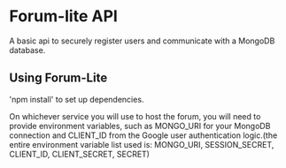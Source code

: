 # Forum-lite API
A basic api to securely register users and communicate with a MongoDB database.

## Using Forum-Lite
'npm install' to set up dependencies.


On whichever service you will use to host the forum, you will need to provide environment variables, such as MONGO_URI for your MongoDB connection and CLIENT_ID from the Google user authentication logic.(the entire environment variable list used is: MONGO_URI, SESSION_SECRET, CLIENT_ID, CLIENT_SECRET, SECRET)

##

##

##
